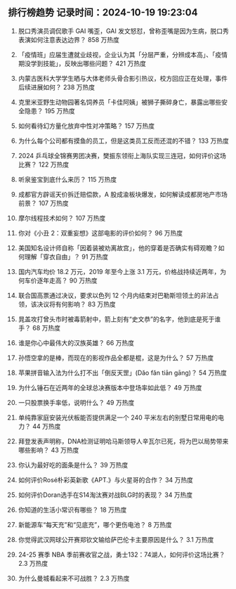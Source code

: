 
## 排行榜趋势 记录时间：2024-10-19 19:23:04
  
  1. 脱口秀演员调侃歌手 GAI 嘴歪，GAI 发文怒怼，曾称歪嘴是因为生病，脱口秀表演如何注意表达边界？ 858 万热度
    
  2. 「疫情班」应届生遭就业歧视，企业认为其「分层严重，分辨成本高」、「疫情期没学到技能」，反映出哪些问题？ 421 万热度
    
  3. 内蒙古医科大学学生晒与大体老师头骨合影引热议，校方回应正在处理，事件后续进展如何？ 238 万热度
    
  4. 克里米亚野生动物园著名饲养员「卡佳阿姨」被狮子撕碎身亡，暴露出哪些安全隐患？ 195 万热度
    
  5. 如何看待幻方量化放弃中性对冲策略？ 157 万热度
    
  6. 为什么每个公司都有摸鱼的员工，但是这类员工反而还混的不错？ 133 万热度
    
  7. 2024 乒乓球全锦赛男团决赛，樊振东领衔上海队实现三连冠，如何评价这场比赛？ 122 万热度
    
  8. 听泉鉴宝到底什么来历？ 115 万热度
    
  9. 成都官方辟谣天价拆迁赔偿款，A 股成渝板块爆发，如何解读成都房地产市场前景？ 107 万热度
    
  10. 摩尔线程技术如何？ 107 万热度
    
  11. 你对《小丑 2：双重妄想》这部电影的评价如何？ 96 万热度
    
  12. 美国知名设计师自称「因着装被劝离故宫」，他的穿着是否确实有碍观瞻？如何理解「穿衣自由」？ 91 万热度
    
  13. 国内汽车均价 18.2 万元，2019 年至今上涨 3.1 万元，价格战持续近两年，为何车价逐年走高？ 90 万热度
    
  14. 联合国高票通过决议，要求以色列 12 个月内结束对巴勒斯坦领土的非法占领，该决议将有何影响？ 83 万热度
    
  15. 晁盖攻打曾头市时被毒箭射中，箭上刻有“史文恭”的名字，他到底是死于谁手？ 68 万热度
    
  16. 谁是你心中最伟大的汉族英雄？ 66 万热度
    
  17. 孙悟空拿的是棒，而现在的影视作品全都是棍，这是为什么？ 57 万热度
    
  18. 苹果拼音输入法为什么打不出「倒反天罡」(Dǎo fǎn tiān gāng)？ 54 万热度
    
  19. 为什么锤石在近两年的全球总决赛版本中登场率如此低？ 49 万热度
    
  20. 一只股票换手率低，说明什么？ 49 万热度
    
  21. 单纯靠家庭安装光伏板能否提供满足一个 240 平米左右的别墅日常用电的电力？ 44 万热度
    
  22. 拜登发表声明称，DNA检测证明哈马斯领导人辛瓦尔已死，将为巴以局势带来哪些影响？ 43 万热度
    
  23. 你认为最好吃的面条是什么？ 39 万热度
    
  24. 如何评价Rosé朴彩英新歌《APT.》与火星哥的合作？ 34 万热度
    
  25. 如何评价Doran选手在S14淘汰赛对战BLG时的表现？ 34 万热度
    
  26. 你知道的生活小常识有哪些？ 18 万热度
    
  27. 新能源车“每天充”和“见底充”，哪个更伤电池？ 8 万热度
    
  28. 你觉得武汉网球公开赛郑钦文输给萨巴伦卡主要原因是什么？ 3.1 万热度
    
  29. 24-25 赛季 NBA 季前赛收官之战，勇士132：74湖人，如何评价这场比赛？ 2.3 万热度
    
  30. 为什么曼城看起来不可战胜？ 2.3 万热度
    